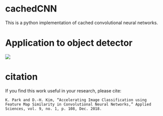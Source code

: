 # cachedCNN
This is a python implementation of cached convolutional neural networks.

# Application to object detector

<img src="https://github.com/981boxster/cachedCNN/blob/master/results/yolov2%2Bcache_conv6_num3.gif">


# citation
If you find this work useful in your research, please cite:
    
    K. Park and D.-H. Kim, “Accelerating Image Classification using Feature Map Similarity in Convolutional Neural Networks,” Applied Sciences, vol. 9, no. 1, p. 108, Dec. 2018.
    
